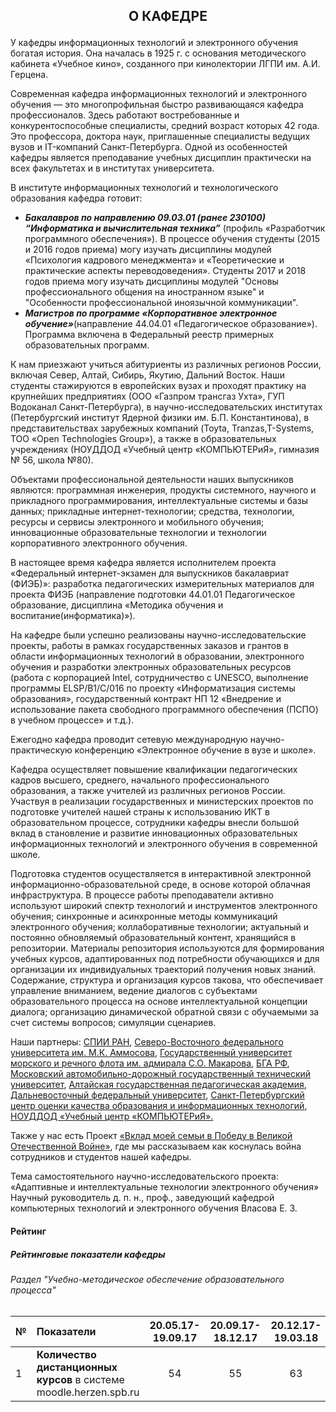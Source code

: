 <!-- Автор верстки: Сорокина Ирина -->

##  <p align='center'> О КАФЕДРЕ </p>

У кафедры информационных технологий и электронного обучения богатая история. Она началась в 1925 г. с основания методического кабинета «Учебное кино», созданного при кинолектории ЛГПИ им. А.И. Герцена.

Современная кафедра информационных технологий и электронного обучения — это многопрофильная быстро развивающаяся кафедра профессионалов. Здесь работают востребованные и конкурентоспособные специалисты, средний возраст которых 42 года. Это профессора, доктора наук, приглашенные специалисты ведущих вузов и IT-компаний Санкт-Петербурга. Одной из особенностей кафедры является преподавание учебных дисциплин практически на всех факультетах и в институтах университета.

В институте информационных технологий и технологического образования кафедра готовит:

- ***Бакалавров по направлению 09.03.01 (ранее 230100) “Информатика и вычислительная техника”*** (профиль «Разработчик программного обеспечения»). В процессе обучения студенты (2015 и 2016 годов приема) могу изучать дисциплины модулей «Психология кадрового менеджмента» и «Теоретические и практические аспекты переводоведения». Студенты 2017 и 2018 годов приема могу изучать дисциплины модулей "Основы профессионального общения на иностранном языке" и "Особенности профессиональной иноязычной коммуникации".
- ***Магистров по программе «Корпоративное электронное обучение»***(направление 44.04.01 «Педагогическое образование»). Программа включена в Федеральный реестр примерных образовательных программ.

К нам приезжают учиться абитуриенты из различных регионов России, включая Север, Алтай, Сибирь, Якутию, Дальний Восток. Наши студенты стажируются в европейских вузах и проходят практику на крупнейших предприятиях (ООО «Газпром трансгаз Ухта», ГУП Водоканал Санкт-Петербурга), в научно-исследовательских институтах (Петербургский институт Ядерной физики им. Б.П. Константинова), в представительствах зарубежных компаний (Toyta, Tranzas,T-Systems, ТОО «Open Technologies Group»), а также в образовательных учреждениях (НОУДДОД «Учебный центр «КОМПЬЮТЕРиЯ», гимназия № 56, школа №80).

Объектами профессиональной деятельности наших выпускников являются: программная инженерия, продукты системного, научного и прикладного программирования, интеллектуальные системы и базы данных; прикладные интернет-технологии; средства, технологии, ресурсы и сервисы электронного и мобильного обучения; инновационные образовательные технологии и технологии корпоративного электронного обучения.

В настоящее время кафедра является исполнителем проекта «Федеральный интернет-экзамен для выпускников бакалавриат (ФИЭБ)»: разработка педагогических измерительных материалов для проекта ФИЭБ (направление подготовки 44.01.01 Педагогическое образование, дисциплина «Методика обучения и воспитание(информатика)»).

На кафедре были успешно реализованы научно-исследовательские проекты, работы в рамках государственных заказов и грантов в области информационных технологий в образовании, электронного обучения и разработки электронных образовательных ресурсов (работа с корпорацией Intel, сотрудничество с UNESCO, выполнение программы ELSP/B1/C/016 по проекту «Информатизация системы образования», государственный контракт НП 12 «Внедрение и использование пакета свободного программного обеспечения (ПСПО) в учебном процессе» и т.д.).

Ежегодно кафедра проводит сетевую международную научно-практическую конференцию «Электронное обучение в вузе и школе».

Кафедра осуществляет повышение квалификации педагогических кадров высшего, среднего, начального профессионального образования, а также учителей из различных регионов России. Участвуя в реализации государственных и министерских проектов по подготовке учителей нашей страны к использованию ИКТ в образовательном процессе, сотрудники кафедры внесли большой вклад в становление и развитие инновационных образовательных информационных технологий и электронного обучения в современной школе.

Подготовка студентов осуществляется в интерактивной электронной информационно-образовательной среде, в основе которой облачная инфраструктура. В процессе работы преподаватели активно используют широкий спектр технологий и инструментов электронного обучения; синхронные и асинхронные методы коммуникаций электронного обучения; коллаборативные технологии; актуальный и постоянно обновляемый образовательный контент, хранящийся в репозитории. Материалы репозитория используются для формирования учебных курсов, адаптированных под потребности обучающихся и для организации их индивидуальных траекторий получения новых знаний. Содержание, структура и организация курсов такова, что обеспечивает управление вниманием, ведение диалогов с субъектами образовательного процесса на основе интеллектуальной концепции диалога; организацию динамической обратной связи с обучаемыми за счет системы вопросов; симуляции сценариев.

Наши партнеры: [СПИИ РАН](http://www.spiiras.nw.ru/), [Северо-Восточного федерального университета им. М.К. Аммосова](https://www.s-vfu.ru/), [Государственный университет морского и речного флота им. адмирала С.О. Макарова](https://gumrf.ru/), [БГА РФ](http://bgarf.ru/), [Московский автомобильно-дорожный государственный технический университет](http://www.madi.ru/), [Алтайская государственная педагогическая академия](https://www.altspu.ru/), [Дальневосточный федеральный университет](https://www.dvfu.ru/), [Санкт-Петербургский центр оценки качества образования и информационных технологий](https://rcokoit.ru/), [НОУДДОД «Учебный центр «КОМПЬЮТЕРиЯ».](https://e-computeria.ru/)

Также у нас есть Проект [«Вклад моей семьи в Победу в Великой Отечественной Войне»](https://ict.herzen.spb.ru/department/about-us/ww2), где мы рассказываем как коснулась война сотрудников и студентов нашей кафедры.

Тема самостоятельного научно-исследовательского проекта: «Адаптивные и интеллектуальные технологии электронного обучения»
Научный руководитель д. п. н., проф., заведующий кафедрой компьютерных технологий и электронного обучения Власова Е. З.

#### <p aling='centre'>Рейтинг</p>

##### <p color='red'>Рейтинговые показатели кафедры</p>

###### Раздел "Учебно-методическое обеспечение образовательного процесса"

| № | Показатели | 20.05.17-19.09.17 | 20.09.17-18.12.17 | 20.12.17-19.03.18 | 20.03.18-19.05.18 | 20.05.18-19.09.18 | 20.09.18-19.12.18 |
| ----- | :--------- | :---------------: | :---------------: | :--: | :--: | :--: | :--: |
| 1 | **Количество дистанционных курсов** в системе moodle.herzen.spb.ru | 54 | 55 | 63 | 66 | 85 | 102 |

